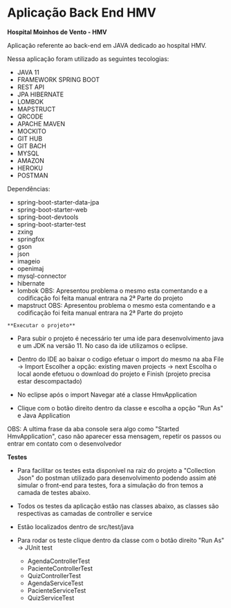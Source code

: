 # Aplicação Back End HMV

**Hospital Moinhos de Vento - HMV**

Aplicação referente ao back-end em JAVA dedicado ao hospital HMV.

Nessa aplicação foram utilizado as seguintes tecologias:

* JAVA 11
* FRAMEWORK SPRING BOOT
* REST API
* JPA HIBERNATE
* LOMBOK
* MAPSTRUCT
* QRCODE
* APACHE MAVEN
* MOCKITO
* GIT HUB
* GIT BACH
* MYSQL
* AMAZON
* HEROKU
* POSTMAN

Dependências:

* spring-boot-starter-data-jpa
* spring-boot-starter-web
* spring-boot-devtools
* spring-boot-starter-test
* zxing
* springfox
* gson
* json
* imageio
* openimaj
* mysql-connector
* hibernate
* lombok OBS: Apresentou problema o mesmo esta comentando e a codificação foi feita manual entrara na 2ª Parte do projeto
* mapstruct OBS: Apresentou problema o mesmo esta comentando e a codificação foi feita manual entrara na 2ª Parte do projeto


` **Executar o projeto**  `

* Para subir o projeto é necessário ter uma ide para desenvolvimento java e um JDK na versão 11. No caso da ide utilizamos o eclipse.

* Dentro do IDE ao baixar o codigo efetuar o import do mesmo na aba File -> Import
  Escolher a opção: existing maven projects -> next
  Escolha o local aonde efetuou o download do projeto e Finish (projeto precisa estar descompactado)
  
* No eclipse após o import Navegar até a classe HmvApplication

* Clique com o botão direito dentro da classe e escolha a opção "Run As" e Java Application 

OBS: A ultima frase da aba console sera algo como "Started HmvApplication", caso não aparecer essa mensagem, repetir os passos ou
entrar em contato com o desenvolvedor



**Testes**

* Para facilitar os testes esta disponível na raiz do projeto a "Collection Json" do postman utilizado para desenvolvimento
podendo assim até simular o front-end para testes, fora a simulação do fron temos a camada de testes abaixo.

* Todos os testes da aplicação estão nas classes abaixo, as classes são respectivas as camadas de controller e service
* Estão localizados dentro de src/test/java
* Para rodar os teste clique dentro da classe com o botão direito "Run As" -> JUnit test
   * AgendaControllerTest
   * PacienteControllerTest
   * QuizControllerTest
   * AgendaServiceTest
   * PacienteServiceTest
   * QuizServiceTest
